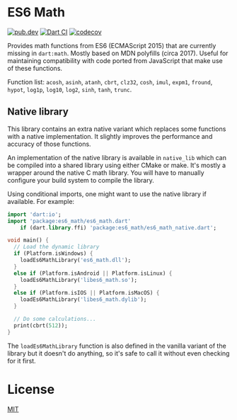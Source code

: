 # ES6 Math
[![pub.dev](https://img.shields.io/pub/v/es6_math.svg)](https://pub.dev/packages/es6_math)
[![Dart CI](https://github.com/LeadRDRK/es6_math/actions/workflows/dart.yml/badge.svg)](https://github.com/LeadRDRK/es6_math/actions/workflows/dart.yml)
[![codecov](https://codecov.io/gh/LeadRDRK/es6_math/branch/main/graph/badge.svg?token=AXAXVJIBN8)](https://codecov.io/gh/LeadRDRK/es6_math)

Provides math functions from ES6 (ECMAScript 2015) that are currently missing in `dart:math`. Mostly based on MDN polyfills (circa 2017). Useful for maintaining compatibility with code ported from JavaScript that make use of these functions.

Function list: `acosh`, `asinh`, `atanh`, `cbrt`, `clz32`, `cosh`, `imul`, `expm1`, `fround`, `hypot`, `log1p`, `log10`, `log2`, `sinh`, `tanh`, `trunc`.

## Native library
This library contains an extra native variant which replaces some functions with a native implementation. It slightly improves the performance and accuracy of those functions.

An implementation of the native library is available in `native_lib` which can be compiled into a shared library using either CMake or make. It's mostly a wrapper around the native C math library. You will have to manually configure your build system to compile the library.

Using conditional imports, one might want to use the native library if available. For example:
```dart
import 'dart:io';
import 'package:es6_math/es6_math.dart'
    if (dart.library.ffi) 'package:es6_math/es6_math_native.dart';

void main() {
  // Load the dynamic library
  if (Platform.isWindows) {
    loadEs6MathLibrary('es6_math.dll');
  }
  else if (Platform.isAndroid || Platform.isLinux) {
    loadEs6MathLibrary('libes6_math.so');
  }
  else if (Platform.isIOS || Platform.isMacOS) {
    loadEs6MathLibrary('libes6_math.dylib');
  }

  // Do some calculations...
  print(cbrt(512));
}
```

The `loadEs6MathLibrary` function is also defined in the vanilla variant of the library but it doesn't do anything, so it's safe to call it without even checking for it first.

# License
[MIT](LICENSE)